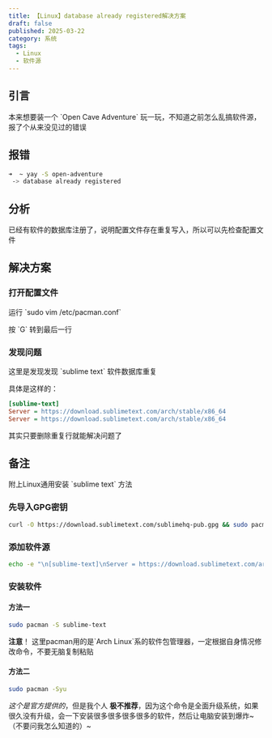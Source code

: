 ```yaml
---
title: 【Linux】database already registered解决方案
draft: false
published: 2025-03-22
category: 系统
tags:
  - Linux
  - 软件源
---
```

## 引言

本来想要装一个 \`Open Cave Adventure\` 玩一玩，不知道之前怎么乱搞软件源，报了个从来没见过的错误

## 报错

```bash
➜  ~ yay -S open-adventure
 -> database already registered
```

## 分析

已经有软件的数据库注册了，说明配置文件存在重复写入，所以可以先检查配置文件

## 解决方案

### 打开配置文件

运行 \`sudo vim /etc/pacman.conf\`

按 \`G\` 转到最后一行

### 发现问题

这里是发现发现 \`sublime text\` 软件数据库重复

具体是这样的：

```ini
[sublime-text]
Server = https://download.sublimetext.com/arch/stable/x86_64
Server = https://download.sublimetext.com/arch/stable/x86_64
```

其实只要删除重复行就能解决问题了

## 备注

附上Linux通用安装 \`sublime text\` 方法

### 先导入GPG密钥

```bash
curl -O https://download.sublimetext.com/sublimehq-pub.gpg && sudo pacman-key --add sublimehq-pub.gpg && sudo pacman-key --lsign-key 8A8F901A && rm sublimehq-pub.gpg
```

### 添加软件源

```bash
echo -e "\n[sublime-text]\nServer = https://download.sublimetext.com/arch/stable/x86_64" | sudo tee -a /etc/pacman.conf
```

### 安装软件

#### 方法一

```bash
sudo pacman -S sublime-text
```

**注意**！ 这里pacman用的是\`Arch Linux\`系的软件包管理器，一定根据自身情况修改命令，不要无脑复制粘贴

#### 方法二

```bash
sudo pacman -Syu
```

_这个是官方提供的_，但是我个人 **极不推荐**，因为这个命令是全面升级系统，如果很久没有升级，会一下安装很多很多很多很多的软件，然后让电脑安装到爆炸~（不要问我怎么知道的）~